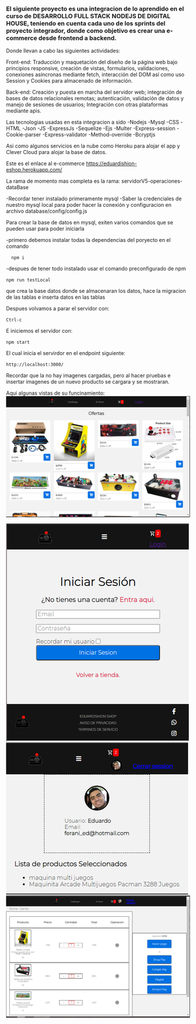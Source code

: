 
### El siguiente proyecto es una integracion de lo aprendido en el curso de DESARROLLO FULL STACK NODEJS  DE DIGITAL HOUSE, teniendo en cuenta cada uno de los sprints del proyecto integrador, donde como objetivo es crear una e-commerce desde frontend a backend.

Donde llevan a cabo las siguientes actividades:

Front-end: Traducción y maquetación del diseño de la página web
bajo principios responsive, creación de vistas, formularios, validaciones,
conexiones asíncronas mediante fetch, interacción del DOM así como
uso Session y Cookies para almacenado de información.

Back-end: Creación y puesta en marcha del servidor web; integración
de bases de datos relacionales remotas; autenticación, validación de
datos y manejo de sesiones de usuarios; Integración con otras
plataformas mediante apis.


Las tecnologias usadas en esta integracion a sido 
  -Nodejs 
  -Mysql 
  -CSS 
  -HTML 
  -Json 
  -JS 
  -ExpressJs 
  -Sequelize 
  -Ejs 
  -Multer 
  -Express-session 
  -Cookie-parser 
  -Express-validator 
  -Method-override 
  -Bcryptjs
  
  
 Asi como algunos servicios en la nube como Heroku para alojar el app y Clever Cloud para alojar la base de datos.
 
 Este es el enlace al e-commerce
 https://eduardishion-eshop.herokuapp.com/
 

 
 La rama de momento mas completa es la rama: servidorV5-operaciones-dataBase
 
  -Recordar tener instalado primeramente mysql
  -Saber la credenciales de nuestro mysql local para poder hacer la conexión y configuracion en archivo database/config/config.js 
  
 Para crear la base de datos en mysql, exiten varios comandos que se pueden usar para poder iniciarla
 
  -primero debemos instalar todas la dependencias del poryecto en el comando 
      
      npm i 

  -despues de tener todo instalado usar el comando preconfigurado de npm 
    
    npm run testLocal
  
  que crea la base datos donde se almacenaran los datos, hace la migracion de las tablas e inserta datos en las tablas 
  
  
 Despues volvamos a parar el servidor con:
 
    Ctrl-c
 
 E iniciemos el servidor con:
 
    npm start 
    
 El cual inicia el servirdor en el endpoint siguiente:
    
    http://localhost:3000/
    
 Recordar que la no hay imagenes cargadas, pero al hacer pruebas e insertar imagenes de un nuevo producto se cargara y se mostraran.
 
 
  
  
 
 
 Aqui algunas vistas de su funcinamiento:
 <img src="https://github.com/Eduardishion/appEcommercePropiaEduard/blob/servidorV5-operaciones-dataBase/Captura%20de%20pantalla%20(724).png">
 
  <img src="https://github.com/Eduardishion/appEcommercePropiaEduard/blob/servidorV5-operaciones-dataBase/Captura%20de%20pantalla%20(725).png">
  
  <img src=" https://github.com/Eduardishion/appEcommercePropiaEduard/blob/servidorV5-operaciones-dataBase/Captura%20de%20pantalla%20(727).png">
  
   <img src="https://github.com/Eduardishion/appEcommercePropiaEduard/blob/servidorV5-operaciones-dataBase/Captura%20de%20pantalla%20(728).png">
  

 
 
 


